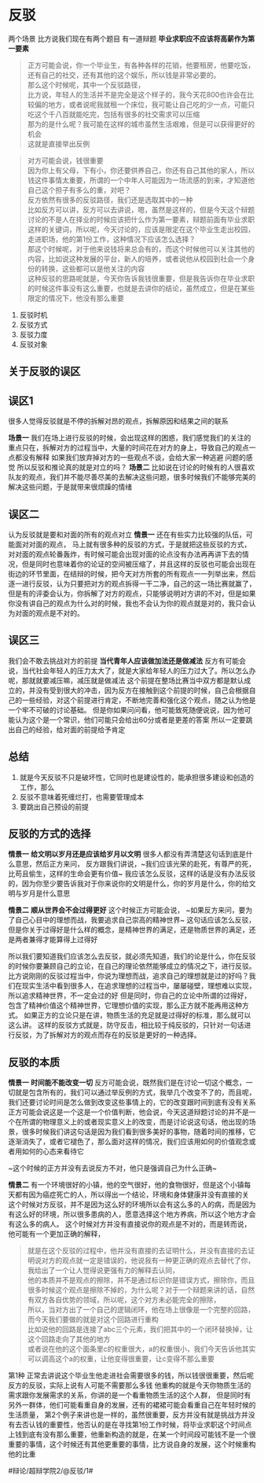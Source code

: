 # 反驳
两个场景
比方说我们现在有两个题目
有一道辩题
**毕业求职应不应该将高薪作为第一要素**
> 正方可能会说，你一个毕业生，有各种各样的花销，他要租房，他要吃饭，还有自己的社交，还有其他的这个娱乐，所以钱是非常必要的。  
> 那么这个时候呢，其中一个反驳路径，  
> 比方说，年轻人的生活并不是完全是这个样子的，我今天花800也许会在比较偏的地方，或者说呢我就租一个床位，我可能让自己吃的少一点，可能只吃这个千八百就能吃完，包括有很多的社交需求可以压缩  
> 那为的是什么呢？我可能在这样的城市虽然生活艰难，但是可以获得更好的机会  
这就是直接举出反例

> 对方可能会说，钱很重要  
> 因为你上有父母，下有小，你还要供养自己，你还有自己其他的家人，所以钱这件事情太重要，所谓的一个中年人可能因为一场流感的到来，才知道他自己这个担子有多么的重，对吧？  
> 反方依然有很多的反驳路径，我们还是选取其中的一种  
> 比如反方可以讲，反方可以去讲说，嗯，虽然是这样的，但是今天这个辩题讨论的不是人在择业的时候应该把什么作为第一要素，辩题前面有毕业求职这样的关键词，所以呢，今天讨论的，应该是限定在这个毕业生走出校园，走进职场，他的第1份工作，这种情况下应该怎么选择？  
> 那这个时候呢，对于他来说钱将来总会有的，而这个时候他可以关注其他的内容，比如说这种发展的平台，新人的培养，或者说他从校园到社会一个身份的转换，这些都可以是他关注的内容  
这种反驳的思路呢就是，今天你告诉我钱很重要，但是我告诉你在毕业求职的时候这件事没有这么重要，也就是去讲你的结论，虽然成立，但是在某些限定的情况下，他没有那么重要


1. 反驳时机
2. 反驳方式
3. 反驳力度
4. 反驳对象

## 关于反驳的误区
## 误区1
很多人觉得反驳就是不停的拆解对昂的观点，拆解原因和结果之间的联系

**场景一**
我们在场上进行反驳的时候，会出现这样的困惑，我们感觉我们的关注的重点只在，拆解对方的过程当中，大量的时间花在对方的身上，导致自己的观点一点都没有解释
如果我们放弃掉对方的一些观点不谈，会给大家一种逃避 问题的感觉
所以反驳和推论真的就是对立的吗？
**场景二**
比如说在讨论的时候有的人很喜欢队友的观点，我们并不能尽善尽美的去解决这些问题，很多时候我们不能够完美的解决这些问题，于是就带来很烦躁的情绪

## 误区二
认为反驳就是要和对面的所有的观点对立
**情景一**
还在有些实力比较强的队伍，可能面对对面的观点， 马上就有很多种的反驳的方式，于是就把这些反驳的方式，对对面的观点轮番轰炸，有时候可能会出现对面的论点没有办法再再讲下去的情况，但是同时也意味着你的论证的空间被压缩了，并且这样的反驳也可能会出现在街边的环节里面，在结辩的时候，把今天对方所套的所有观点一一列举出来，然后逐一进行反驳，认为只要把对方的观点拆得一干二净，自己的这一场比赛就赢了，但是有的评委会认为，你拆解了对方的观点，只能够说明对方讲的不对，但是如果你没有讲自己的观点为什么对的时候，我也不会认为你的观点就是对的，我只会认为对面的观点是不对的。

## 误区三
我们会不敢去挑战对方的前提
**当代青年人应该做加法还是做减法**
反方有可能会说，当代社会年轻人的压力太大了，就是大家给年轻人的压力过大了。所以怎么办呢，那就就要减压嘛，减压就是做减法
这个前提在整场比赛当中双方都是默认成立的，并没有受到很大的冲击，因为反方在接触到这个前提的时候，自己会根据自己的一些经验，对这个前提进行肯定，不断地完善和强化这个观点，随之认为他是一个牢不可破的讨论基础。
但是你如果问问看，他可能致死随便说说，因为他可能认为这个是一个常识，他们可能只会给出60分或者是更差的答案
所以一定要跳出自己的经验，给对面的前提给予肯定

## 总结
1. 就是今天反驳不只是破坏性，它同时也是建设性的，能承担很多建设和创造的工作，那么
2. 反驳不意味着死缠烂打，也需要管理成本
3. 要跳出自己预设的前提

## 反驳的方式的选择
**情景一**
**给文明以岁月还是应该给岁月以文明**
很多人都没有弄清楚这句话到底是什么意思，然后正方来问，
反方跟我们讲说，~我们应该光荣的赴死，有尊严的死，比苟且偷生，这样的生命会更有价值~
我应该怎么反驳，这样的话是没有办法反驳的，因为你至少要告诉我对于你来说你的文明是什么，你的岁月是什么，你的给文明与岁月是什么意思

**情景二**
**顺从世界会不会过得更好**
这个时候正方可能会说， ~如果反方来问，要为了自己心目中的理想而战，我要追求自己崇高的精神世界~
这句话应该怎么反驳，但是你关于过得好是什么样的概念，是精神世界的满足，还是物质世界的满足，还是两者兼得才能算得上过得好

所以我们要知道我们应该怎么去反驳，就必须先知道，我们的论是什么，你在反驳的时候你要兼顾自己的立论，在自己的理论依然能够成立的情况之下，进行反驳。
比方说刚刚的反驳过程当中，你说为理想而战，追求自己的理想就是过的好吗？我们在现实生活中看到很多人，在追求理想的过程当中，屡屡碰壁，理想难以实现，所以追求精神世界，不一定会过的好
但是同时，你自己的立论中所谓的过得好，包含了精神价值这个精神世界，它理想价值的实现，那么正方就不能再用这种方式。
如果正方的立论只是在讲，物质生活的充足就是过得好的标准，那么就可以这么讲。
这样的反驳方式就是，防守反击，相比较于纯反驳的，只针对一句话进行反驳，为了拆解对方的观点而存在的反驳是更好的一种选择。

## 反驳的本质
**情景一**
**时间能不能改变一切**
反方可能会说，既然我们是在讨论一切这个概念，一切就是包含所有的，我们可以通过举反例的方式，我举几个改变不了的，而且呢，我们还要讨论时间是怎么做到改变这些事情上的，它的改变跟时间到底有没有关系
正方可能会说这是一个这是一个价值判断，他会说，今天这道辩题讨论的并不是一个在所谓的物理意义上的或者现实意义上的改变，而是讨论说这句话，他出现的场景，很多时候我们讲这句话是因为我们看到很多美好的事物，随着时间的推移，它逐渐消失了，或者它褪色了，那么面对这样的情况，我们应该用如何的价值观念或者用如何的心态来看待它

~这个时候的正方并没有去说反方不对，他只是强调自己为什么正确~

**情景二**
有一个环境很好的小镇，他的空气很好，他的食物很好，但是这个小镇每天都有因为癌症死亡的人，所以得出一个结论，环境和身体健康并没有直接的关
这个时候对方反驳，并不是因为这么好的环境所以会有这么多的人的病，而是因为有这么好的环境，所以很多患病的人，愿意选择这个地方养病，所以这个地方才会有这么多的病人。
这个时候对方并没有直接说你的观点是不对的，而是转而说，他可能有一个更加正确的解释，

> 就是在这个反驳的过程中，他并没有直接的去证明什么，并没有直接的去证明说对方的观点就一定是错误的，他说我有一种更正确的观点去替代了你，我给出了一个让人觉得说更强有力的解释去认同，  
> 他的本质并不是观点的擦除，并不是通过标识你是错误方式，擦除你，而且很多时候这个观点是擦除不掉的，为什么呢？对于一个辩题来讲的话，自然有双方各自优势的领域，所以呢，这个对方未必能完全的擦除，  
> 所以，当对方出了一个自己的逻辑闭环，他在场上很像是一个完整的回路，而今天我们要做的就是对这个回路进行重构  
> 比如说他的回路是连接了abc三个元素，我们把其中的一个闭环替换掉，让这个回路走向了其他的地方  
> 或者说在他的这个面条里c的权重很大，a的权重很小，我们今天告诉他其实可以调高这个a的权重，让他变得很重要，让c变得不那么重要  


第1种
正常去讲说这个毕业生他走进社会需要很多的钱，所以钱很很重要，然后呢反方的反驳，实际上说有人可能不需要那么多钱
他重构的就是今天你物质生活的需求跟你发展需求的关系，你讲的是一个看重物质生活的这个人群， 但是同时有另外一群体，他们可能看重自身的发展，还有的裙裙可能会看重自己在年轻时候的生活质量，
第2个例子来讲也是一样的，虽然很重要，反方并没有就是挑战方并没有去否认钱的重要性，他否认的是在寻找第1份工作时候，将毕业求职这个时间点上钱到底有没有那么重要，他重新构造的就是，在某一个时间段可能钱不是一个很重要的事情，这个时候还有其他更重要的事情，比方说自身的发展，这个时候重构他的比重















#辩论/超辩学院2/@反驳/1#
